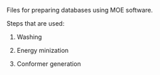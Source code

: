 Files for preparing databases using MOE software.

Steps that are used:

1) Washing

2) Energy minization

3) Conformer generation
